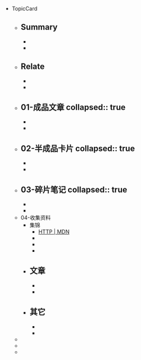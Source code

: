 - TopicCard
	- Summary
		-
		-
		-
	- Relate
		-
		-
		-
	- 01-成品文章
	  collapsed:: true
		-
		-
		-
	- 02-半成品卡片
	  collapsed:: true
		-
		-
		-
	- 03-碎片笔记
	  collapsed:: true
		-
		-
		-
	- 04-收集资料
		- 集锦
			- [HTTP | MDN](https://developer.mozilla.org/zh-CN/docs/Web/HTTP)
			-
			-
			-
		- 文章
			-
			-
			-
		- 其它
			-
			-
			-
	-
	-
	-